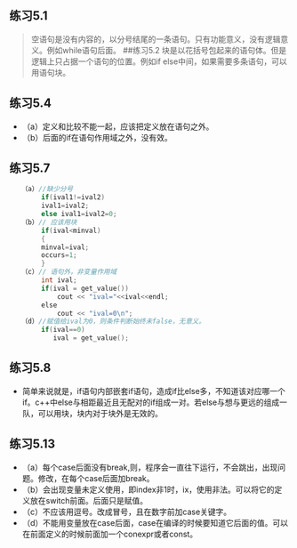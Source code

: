 ## 练习5.1
> 空语句是没有内容的，以分号结尾的一条语句。只有功能意义，没有逻辑意义。例如while语句后面。
##练习5.2
> 块是以花括号包起来的语句体。但是逻辑上只占据一个语句的位置。例如if else中间，如果需要多条语句，可以用语句块。
## 练习5.4
* （a）定义和比较不能一起，应该把定义放在语句之外。
* （b）后面的if在语句作用域之外，没有效。
## 练习5.7
```cpp
   （a）//缺少分号
        if(ival1!=ival2)
        ival1=ival2;
        else ival1=ival2=0;
   （b）// 应该用块
        if(ival<minval)
        {
        minval=ival;
        occurs=1;
        }
   （c）// 语句外，非变量作用域
        int ival;
        if(ival = get_value())
            cout << "ival="<<ival<<endl;
        else
            cout << "ival=0\n";
   （d）//赋值给ival为0，则条件判断始终未false，无意义。
        if(ival==0)
           ival = get_value();
```
## 练习5.8
* 简单来说就是，if语句内部嵌套if语句，造成if比else多，不知道该对应哪一个if。c++中else与相距最近且无配对的if组成一对。若else与想与更远的组成一队，可以用块，块内对于块外是无效的。
## 练习5.13
* （a）每个case后面没有break,则，程序会一直往下运行，不会跳出，出现问题。修改，在每个case后面加break。
* （b）会出现变量未定义使用，即index非1时，ix，使用非法。可以将它的定义放在switch前面。后面只是赋值。
* （c）不应该用逗号。改成冒号，且在数字前加case关键字。
* （d）不能用变量放在case后面，case在编译的时候要知道它后面的值。可以在前面定义的时候前面加一个conexpr或者const。
 
